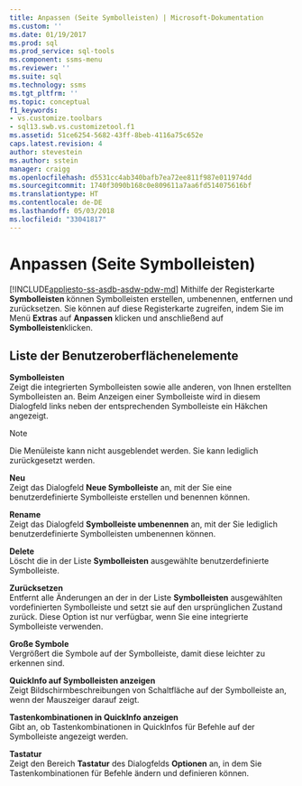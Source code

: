 ```yaml
---
title: Anpassen (Seite Symbolleisten) | Microsoft-Dokumentation
ms.custom: ''
ms.date: 01/19/2017
ms.prod: sql
ms.prod_service: sql-tools
ms.component: ssms-menu
ms.reviewer: ''
ms.suite: sql
ms.technology: ssms
ms.tgt_pltfrm: ''
ms.topic: conceptual
f1_keywords:
- vs.customize.toolbars
- sql13.swb.vs.customizetool.f1
ms.assetid: 51ce6254-5682-43ff-8beb-4116a75c652e
caps.latest.revision: 4
author: stevestein
ms.author: sstein
manager: craigg
ms.openlocfilehash: d5531cc4ab340bafb7ea72ee811f987e011974dd
ms.sourcegitcommit: 1740f3090b168c0e809611a7aa6fd514075616bf
ms.translationtype: HT
ms.contentlocale: de-DE
ms.lasthandoff: 05/03/2018
ms.locfileid: "33041817"
---
```

# <a name="customize-toolbars-page"></a>Anpassen (Seite Symbolleisten)
[!INCLUDE[appliesto-ss-asdb-asdw-pdw-md](../../includes/appliesto-ss-asdb-asdw-pdw-md.md)]
Mithilfe der Registerkarte **Symbolleisten** können Symbolleisten erstellen, umbenennen, entfernen und zurücksetzen. Sie können auf diese Registerkarte zugreifen, indem Sie im Menü **Extras** auf **Anpassen** klicken und anschließend auf **Symbolleisten**klicken.  
  
## <a name="uielement-list"></a>Liste der Benutzeroberflächenelemente  
**Symbolleisten**  
Zeigt die integrierten Symbolleisten sowie alle anderen, von Ihnen erstellten Symbolleisten an. Beim Anzeigen einer Symbolleiste wird in diesem Dialogfeld links neben der entsprechenden Symbolleiste ein Häkchen angezeigt.  
  
> [!NOTE]  
> Die Menüleiste kann nicht ausgeblendet werden. Sie kann lediglich zurückgesetzt werden.  
  
**Neu**  
Zeigt das Dialogfeld **Neue Symbolleiste** an, mit der Sie eine benutzerdefinierte Symbolleiste erstellen und benennen können.  
  
**Rename**  
Zeigt das Dialogfeld **Symbolleiste umbenennen** an, mit der Sie lediglich benutzerdefinierte Symbolleisten umbenennen können.  
  
**Delete**  
Löscht die in der Liste **Symbolleisten** ausgewählte benutzerdefinierte Symbolleiste.  
  
**Zurücksetzen**  
Entfernt alle Änderungen an der in der Liste **Symbolleisten** ausgewählten vordefinierten Symbolleiste und setzt sie auf den ursprünglichen Zustand zurück. Diese Option ist nur verfügbar, wenn Sie eine integrierte Symbolleiste verwenden.  
  
**Große Symbole**  
Vergrößert die Symbole auf der Symbolleiste, damit diese leichter zu erkennen sind.  
  
**QuickInfo auf Symbolleisten anzeigen**  
Zeigt Bildschirmbeschreibungen von Schaltfläche auf der Symbolleiste an, wenn der Mauszeiger darauf zeigt.  
  
**Tastenkombinationen in QuickInfo anzeigen**  
Gibt an, ob Tastenkombinationen in QuickInfos für Befehle auf der Symbolleiste angezeigt werden.  
  
**Tastatur**  
Zeigt den Bereich **Tastatur** des Dialogfelds **Optionen** an, in dem Sie Tastenkombinationen für Befehle ändern und definieren können.  
  

